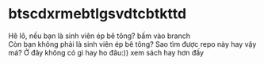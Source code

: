 # btscdxrmebtlgsvdtcbtkttd
Hê lô, nếu bạn là sinh viên ép bê tông? bấm vào branch <br/>
Còn bạn không phải là sinh viên ép bê tông? Sao tìm được repo này hay vậy má? Ở đây không có gì hay ho đâu:)) xem sách hay hơn đấy
